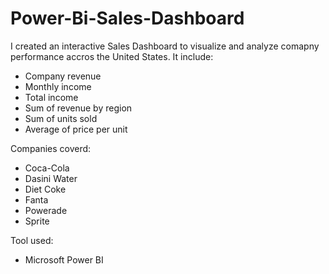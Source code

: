 # Power-Bi-Sales-Dashboard
I created an interactive Sales Dashboard to visualize and analyze comapny performance accros the United States.
It include:
- Company revenue
- Monthly income
- Total income
- Sum of revenue by region
- Sum of units sold
- Average of price per unit

Companies coverd:
- Coca-Cola
- Dasini Water
- Diet Coke
- Fanta
- Powerade
- Sprite

Tool used:
- Microsoft Power BI

